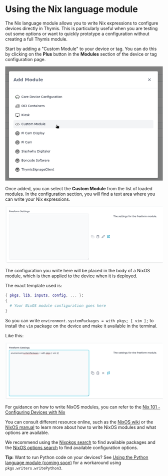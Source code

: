 # Using the Nix language module

The Nix language module allows you to write Nix expressions to configure devices directly in Thymis. This is particularly useful when you are testing out some options or want to quickly prototype a configuration without creating a full Thymis module.

Start by adding a "Custom Module" to your device or tag. You can do this by clicking on the **Plus** button in the **Modules** section of the device or tag configuration page.

![Add Custom Module](./add-custom-module.png)

Once added, you can select the **Custom Module** from the list of loaded modules. In the configuration section, you will find a text area where you can write your Nix expressions.

![Custom Module Configuration](./custom-module-configuration.png)

The configuration you write here will be placed in the body of a NixOS module, which is then applied to the device when it is deployed.

The exact template used is:

```nix
{ pkgs, lib, inputs, config, ... }:
{
  # Your NixOS module configuration goes here
}
```

So you can write `environment.systemPackages = with pkgs; [ vim ];` to install the `vim` package on the device and make it available in the terminal.

Like this:

![Custom Module Example](./custom-module-example.png)

For guidance on how to write NixOS modules, you can refer to the [Nix 101 - Configuring Devices with Nix](../../external-projects/packaging-software/nix-101.md#configuring-devices-with-nix)

You can consult different resource online, such as the [NixOS wiki](https://wiki.nixos.org/wiki/NixOS_modules) or the [NixOS manual](https://nixos.org/manual/nixos/stable/) to learn more about how to write NixOS modules and what options are available.

We recommend using the [Nixpkgs search](https://search.nixos.org/packages) to find available packages and the [NixOS options search](https://search.nixos.org/options) to find available configuration options.

**Tip:** Want to run Python code on your devices?
See [Using the Python language module (coming soon)](python-language-module.md) for a workaround using `pkgs.writers.writePython3`.
